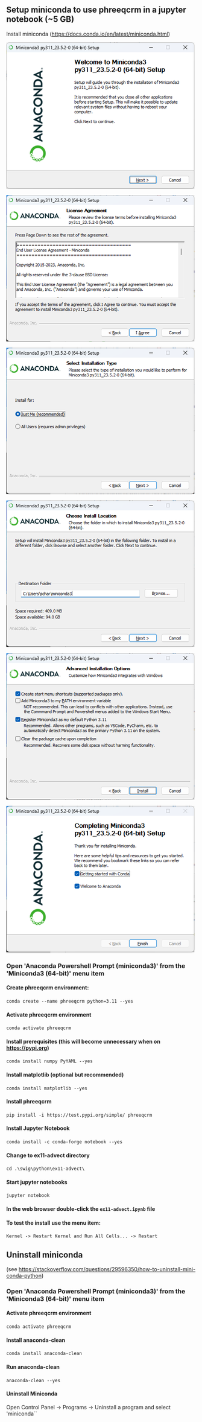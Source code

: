## Setup miniconda to use phreeqcrm in a jupyter notebook (~5 GB)

Install miniconda (https://docs.conda.io/en/latest/miniconda.html)

![Welcome](images/miniconda-0.png)

![License](images/miniconda-1.png)

![Just Me](images/miniconda-2.png)

![Destination](images/miniconda-3.png)

![Options](images/miniconda-4.png)

![Finish](images/miniconda-5.png)

### Open 'Anaconda Powershell Prompt (miniconda3)' from the 'Miniconda3 (64-bit)' menu item

#### Create phreeqcrm environment:
```
conda create --name phreeqcrm python=3.11 --yes
```

#### Activate phreeqcrm environment
```
conda activate phreeqcrm
```

#### Install prerequisites (this will become unnecessary when on https://pypi.org)
```
conda install numpy PyYAML --yes
```

#### Install matplotlib (optional but recommended)
```
conda install matplotlib --yes
```

#### Install phreeqcrm
```
pip install -i https://test.pypi.org/simple/ phreeqcrm
```

#### Install Jupyter Notebook
```
conda install -c conda-forge notebook --yes
```

#### Change to ex11-advect directory
```
cd .\swig\python\ex11-advect\
```

#### Start jupyter notebooks
```
jupyter notebook
```

#### In the web browser double-click the `ex11-advect.ipynb` file

#### To test the install use the menu item:
```
Kernel -> Restart Kernel and Run All Cells... -> Restart
```

## Uninstall miniconda
(see https://stackoverflow.com/questions/29596350/how-to-uninstall-mini-conda-python)

### Open 'Anaconda Powershell Prompt (miniconda3)' from the 'Miniconda3 (64-bit)' menu item

#### Activate phreeqcrm environment
```
conda activate phreeqcrm
```

#### Install anaconda-clean
```
conda install anaconda-clean
```

#### Run anaconda-clean
```
anaconda-clean --yes
```

#### Uninstall Miniconda

Open Control Panel -> Programs -> Uninstall a program and select 'miniconda``
